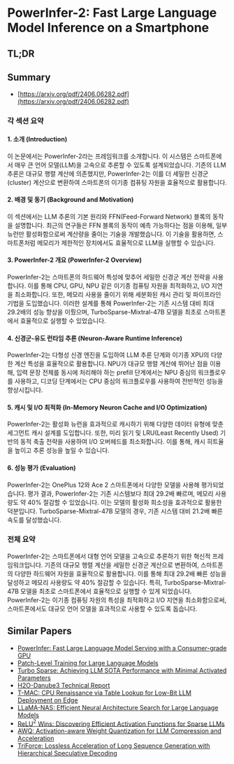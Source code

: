 # PowerInfer-2: Fast Large Language Model Inference on a Smartphone
## TL;DR
## Summary
- [https://arxiv.org/pdf/2406.06282.pdf](https://arxiv.org/pdf/2406.06282.pdf)

### 각 섹션 요약

#### 1. 소개 (Introduction)
이 논문에서는 PowerInfer-2라는 프레임워크를 소개합니다. 이 시스템은 스마트폰에서 매우 큰 언어 모델(LLM)을 고속으로 추론할 수 있도록 설계되었습니다. 기존의 LLM 추론은 대규모 행렬 계산에 의존했지만, PowerInfer-2는 이를 더 세밀한 신경군(cluster) 계산으로 변환하여 스마트폰의 이기종 컴퓨팅 자원을 효율적으로 활용합니다.

#### 2. 배경 및 동기 (Background and Motivation)
이 섹션에서는 LLM 추론의 기본 원리와 FFN(Feed-Forward Network) 블록의 동작을 설명합니다. 최근의 연구들은 FFN 블록의 동작이 예측 가능하다는 점을 이용해, 일부 뉴런만 활성화함으로써 계산량을 줄이는 기술을 개발했습니다. 이 기술을 활용하면, 스마트폰처럼 메모리가 제한적인 장치에서도 효율적으로 LLM을 실행할 수 있습니다.

#### 3. PowerInfer-2 개요 (PowerInfer-2 Overview)
PowerInfer-2는 스마트폰의 하드웨어 특성에 맞추어 세밀한 신경군 계산 전략을 사용합니다. 이를 통해 CPU, GPU, NPU 같은 이기종 컴퓨팅 자원을 최적화하고, I/O 지연을 최소화합니다. 또한, 메모리 사용을 줄이기 위해 세분화된 캐시 관리 및 파이프라인 기법을 도입했습니다. 이러한 설계를 통해 PowerInfer-2는 기존 시스템 대비 최대 29.2배의 성능 향상을 이뤘으며, TurboSparse-Mixtral-47B 모델을 최초로 스마트폰에서 효율적으로 실행할 수 있었습니다.

#### 4. 신경군-유도 런타임 추론 (Neuron-Aware Runtime Inference)
PowerInfer-2는 다형성 신경 엔진을 도입하여 LLM 추론 단계와 이기종 XPU의 다양한 계산 특성을 효율적으로 활용합니다. NPU가 대규모 행렬 계산에 뛰어난 점을 이용해, 입력 문장 전체를 동시에 처리해야 하는 prefill 단계에서는 NPU 중심의 워크플로우를 사용하고, 디코딩 단계에서는 CPU 중심의 워크플로우를 사용하여 전반적인 성능을 향상시킵니다.

#### 5. 캐시 및 I/O 최적화 (In-Memory Neuron Cache and I/O Optimization)
PowerInfer-2는 활성화 뉴런을 효과적으로 캐시하기 위해 다양한 데이터 유형에 맞춘 세그먼트 캐시 설계를 도입합니다. 또한, 미리 읽기 및 LRU(Least Recently Used) 기반의 동적 축출 전략을 사용하여 I/O 오버헤드를 최소화합니다. 이를 통해, 캐시 히트율을 높이고 추론 성능을 높일 수 있습니다.

#### 6. 성능 평가 (Evaluation)
PowerInfer-2는 OnePlus 12와 Ace 2 스마트폰에서 다양한 모델을 사용해 평가되었습니다. 평가 결과, PowerInfer-2는 기존 시스템보다 최대 29.2배 빠르며, 메모리 사용량도 약 40% 절감할 수 있었습니다. 이는 모델의 활성화 희소성을 효과적으로 활용한 덕분입니다. TurboSparse-Mixtral-47B 모델의 경우, 기존 시스템 대비 21.2배 빠른 속도를 달성했습니다.

### 전체 요약
PowerInfer-2는 스마트폰에서 대형 언어 모델을 고속으로 추론하기 위한 혁신적 프레임워크입니다. 기존의 대규모 행렬 계산을 세밀한 신경군 계산으로 변환하여, 스마트폰의 다양한 하드웨어 자원을 효율적으로 활용합니다. 이를 통해 최대 29.2배 빠른 성능을 달성하고 메모리 사용량도 약 40% 절감할 수 있습니다. 특히, TurboSparse-Mixtral-47B 모델을 최초로 스마트폰에서 효율적으로 실행할 수 있게 되었습니다. PowerInfer-2는 이기종 컴퓨팅 자원의 특성을 최적화하고 I/O 지연을 최소화함으로써, 스마트폰에서도 대규모 언어 모델을 효과적으로 사용할 수 있도록 돕습니다.

## Similar Papers
- [PowerInfer: Fast Large Language Model Serving with a Consumer-grade GPU](2312.12456.md)
- [Patch-Level Training for Large Language Models](2407.12665.md)
- [Turbo Sparse: Achieving LLM SOTA Performance with Minimal Activated Parameters](2406.05955.md)
- [H2O-Danube3 Technical Report](2407.09276.md)
- [T-MAC: CPU Renaissance via Table Lookup for Low-Bit LLM Deployment on Edge](2407.00088.md)
- [LLaMA-NAS: Efficient Neural Architecture Search for Large Language Models](2405.18377.md)
- [ReLU$^2$ Wins: Discovering Efficient Activation Functions for Sparse LLMs](2402.03804.md)
- [AWQ: Activation-aware Weight Quantization for LLM Compression and Acceleration](2306.00978.md)
- [TriForce: Lossless Acceleration of Long Sequence Generation with Hierarchical Speculative Decoding](2404.11912.md)
